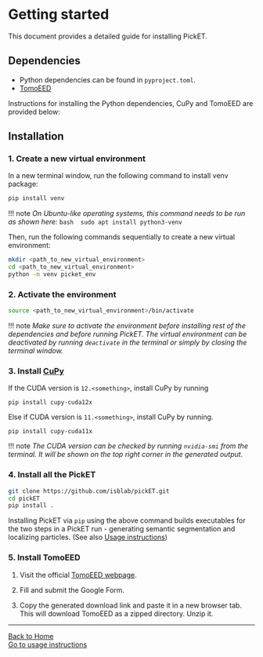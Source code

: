 # Getting started
This document provides a detailed guide for installing PickET.

## Dependencies

* Python dependencies can be found in `pyproject.toml`.
* [TomoEED](https://sites.google.com/site/3demimageprocessing/tomoeed)
  
Instructions for installing the Python dependencies, CuPy and TomoEED are provided below:

## Installation
### 1. Create a new virtual environment

In a new terminal window, run the following command to install venv package:
```bash 
pip install venv
```
!!! note
    *On Ubuntu-like operating systems, this command needs to be run as shown here:*
    ```bash 
    sudo apt install python3-venv 
    ```

Then, run the following commands sequentially to create a new virtual environment:
```bash
mkdir <path_to_new_virtual_environment>
cd <path_to_new_virtual_environment>
python -m venv picket_env
```


### 2. Activate the environment <a name="env_activate"></a>
```bash
source <path_to_new_virtual_environment>/bin/activate
```
!!! note 
    *Make sure to activate the environment before installing rest of the dependencies and before running PickET. The virtual environment can be deactivated by running `deactivate` in the terminal or simply by closing the terminal window.*



### 3. Install [CuPy](https://cupy.dev)    

If the CUDA version is `12.<something>`, install CuPy by running
    
```
pip install cupy-cuda12x
```

Else if CUDA version is `11.<something>`, install CuPy by running.

```
pip install cupy-cuda11x
```

!!! note
    *The CUDA version can be checked by running `nvidia-smi` from the terminal. It will be shown on the top right corner in the generated output.*



### 4. Install all the PickET

```bash
git clone https://github.com/isblab/pickET.git
cd pickET
pip install .
```
Installing PickET via `pip` using the above command builds executables for the two steps in a PickET run - generating semantic segmentation and localizing particles. (See also [Usage instructions](usage_instructions.md))


### 5. Install TomoEED  
1. Visit the official [TomoEED webpage](https://sites.google.com/site/3demimageprocessing/tomoeed).  

2. Fill and submit the Google Form.  

3. Copy the generated download link and paste it in a new browser tab. This will download TomoEED as a zipped directory. Unzip it.   
   
---

[Back to Home](index.md)  
[Go to usage instructions](usage_instructions.md)  
